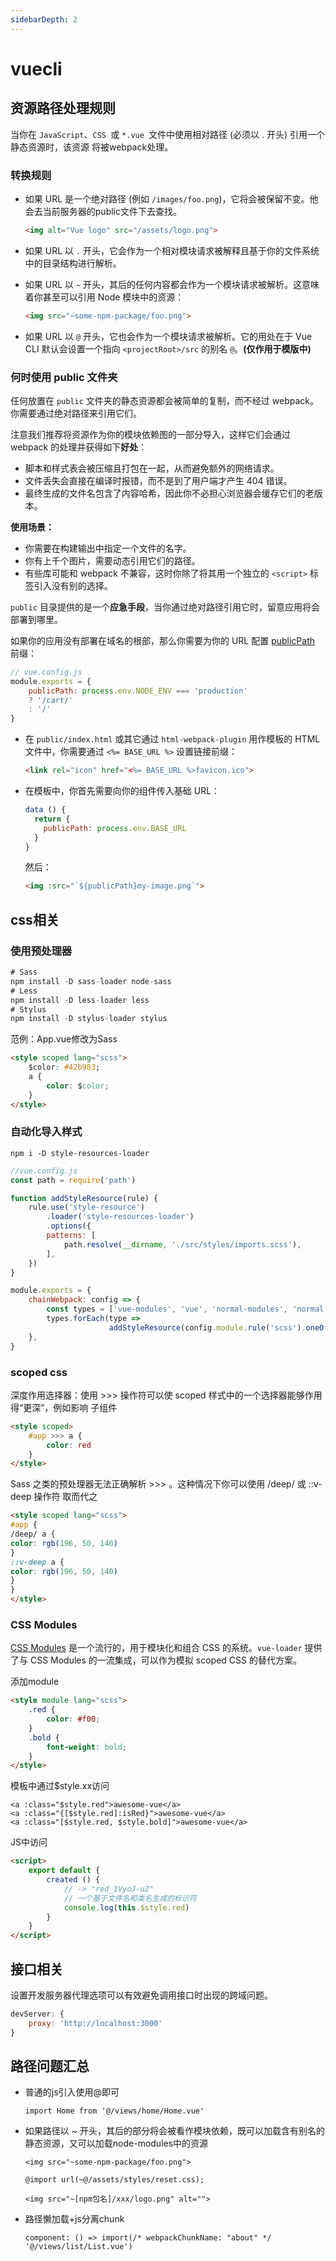 ```yaml
---
sidebarDepth: 2
---
```


# vuecli

## 资源路径处理规则

当你在 `JavaScript`、`CSS `或 `*.vue `文件中使用相对路径 (必须以 . 开头) 引用一个静态资源时，该资源 将被webpack处理。

### 转换规则

- 如果 URL 是一个绝对路径 (例如 `/images/foo.png`)，它将会被保留不变。他会去当前服务器的public文件下去查找。

  ```html
  <img alt="Vue logo" src="/assets/logo.png">
  ```

- 如果 URL 以 `.` 开头，它会作为一个相对模块请求被解释且基于你的文件系统中的目录结构进行解析。

- 如果 URL 以 `~` 开头，其后的任何内容都会作为一个模块请求被解析。这意味着你甚至可以引用 Node 模块中的资源：

  ```html
  <img src="~some-npm-package/foo.png">
  ```

- 如果 URL 以 `@` 开头，它也会作为一个模块请求被解析。它的用处在于 Vue CLI 默认会设置一个指向 `<projectRoot>/src` 的别名 `@`。**(仅作用于模版中)**

### 何时使用 public 文件夹

任何放置在 `public` 文件夹的静态资源都会被简单的复制，而不经过 webpack。你需要通过绝对路径来引用它们。

注意我们推荐将资源作为你的模块依赖图的一部分导入，这样它们会通过 webpack 的处理并获得如下**好处**：

- 脚本和样式表会被压缩且打包在一起，从而避免额外的网络请求。
- 文件丢失会直接在编译时报错，而不是到了用户端才产生 404 错误。
- 最终生成的文件名包含了内容哈希，因此你不必担心浏览器会缓存它们的老版本。

**使用场景：**

- 你需要在构建输出中指定一个文件的名字。
- 你有上千个图片，需要动态引用它们的路径。
- 有些库可能和 webpack 不兼容，这时你除了将其用一个独立的 `<script>` 标签引入没有别的选择。

`public` 目录提供的是一个**应急手段**，当你通过绝对路径引用它时，留意应用将会部署到哪里。

如果你的应用没有部署在域名的根部，那么你需要为你的 URL 配置 [publicPath](https://cli.vuejs.org/zh/config/#publicpath) 前缀：

```js
// vue.config.js
module.exports = {
    publicPath: process.env.NODE_ENV === 'production'
    ? '/cart/'
    : '/'
}
```

- 在 `public/index.html` 或其它通过 `html-webpack-plugin` 用作模板的 HTML 文件中，你需要通过 `<%= BASE_URL %>` 设置链接前缀：

  ```html
  <link rel="icon" href="<%= BASE_URL %>favicon.ico">
  ```

- 在模板中，你首先需要向你的组件传入基础 URL：

  ```js
  data () {
    return {
      publicPath: process.env.BASE_URL
    }
  }
  ```

  然后：

  ```html
  <img :src="`${publicPath}my-image.png`">
  ```

## css相关

### 使用预处理器

```js
# Sass
npm install -D sass-loader node-sass
# Less
npm install -D less-loader less
# Stylus
npm install -D stylus-loader stylus
```

范例：App.vue修改为Sass

```html
<style scoped lang="scss">
    $color: #42b983;
    a {
        color: $color;
    }
</style>

```

### 自动化导入样式

```
npm i -D style-resources-loader
```

```js
//vue.config.js
const path = require('path')

function addStyleResource(rule) {
    rule.use('style-resource')
        .loader('style-resources-loader')
        .options({
        patterns: [
            path.resolve(__dirname, './src/styles/imports.scss'),
        ],
    })
}

module.exports = {
    chainWebpack: config => {
        const types = ['vue-modules', 'vue', 'normal-modules', 'normal']
        types.forEach(type =>
                      addStyleResource(config.module.rule('scss').oneOf(type)))
    },
}
```

### scoped css

深度作用选择器：使用 >>> 操作符可以使 scoped 样式中的一个选择器能够作用得“更深”，例如影响 子组件

```html
<style scoped>
    #app >>> a {
        color: red
    }
</style>
```

Sass 之类的预处理器无法正确解析 >>> 。这种情况下你可以使用 /deep/ 或 ::v-deep 操作符 取而代之

```html
<style scoped lang="scss">
#app {
/deep/ a {
color: rgb(196, 50, 140)
}
::v-deep a {
color: rgb(196, 50, 140)
}
}
</style>

```

### CSS Modules

[CSS Modules](https://github.com/css-modules/css-modules) 是一个流行的，用于模块化和组合 CSS 的系统。`vue-loader` 提供了与 CSS Modules 的一流集成，可以作为模拟 scoped CSS 的替代方案。

添加module

```html
<style module lang="scss">
    .red {
        color: #f00;
    }
    .bold {
        font-weight: bold;
    }
</style>

```

模板中通过$style.xx访问

```
<a :class="$style.red">awesome-vue</a>
<a :class="{[$style.red]:isRed}">awesome-vue</a>
<a :class="[$style.red, $style.bold]">awesome-vue</a>
```

JS中访问

```html
<script>
    export default {
        created () {
            // -> "red_1VyoJ-uZ"
            // 一个基于文件名和类名生成的标识符
            console.log(this.$style.red)
        }
    }
</script>
```

## 接口相关

设置开发服务器代理选项可以有效避免调用接口时出现的跨域问题。

```js
devServer: {
    proxy: 'http://localhost:3000'
}
```

## 路径问题汇总

- 普通的js引入使用@即可

  ```
  import Home from '@/views/home/Home.vue'
  ```

- 如果路径以 ~ 开头，其后的部分将会被看作模块依赖，既可以加载含有别名的静态资源，又可以加载node-modules中的资源

  ```
  <img src="~some-npm-package/foo.png">
  ```

  ```
  @import url(~@/assets/styles/reset.css);
  ```

  ```
  <img src="~[npm包名]/xxx/logo.png" alt="">
  ```

- 路径懒加载+js分离chunk

  ```
  component: () => import(/* webpackChunkName: "about" */ '@/views/list/List.vue')
  ```
